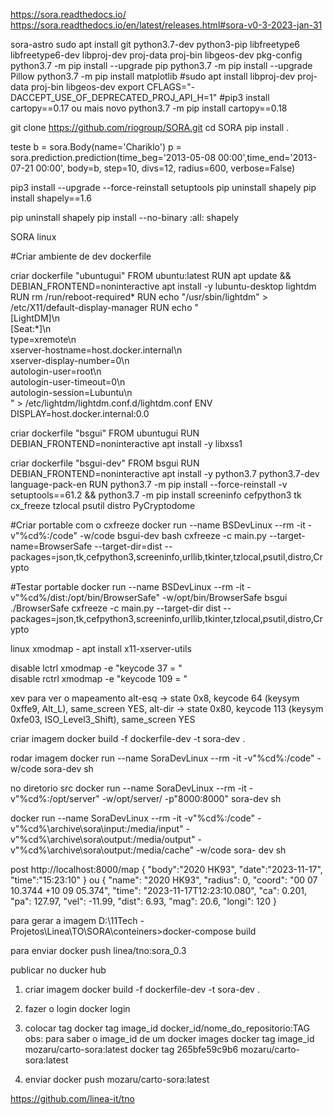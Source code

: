 https://sora.readthedocs.io/
https://sora.readthedocs.io/en/latest/releases.html#sora-v0-3-2023-jan-31



sora-astro
sudo apt install git python3.7-dev python3-pip libfreetype6 libfreetype6-dev libproj-dev proj-data proj-bin libgeos-dev pkg-config
python3.7 -m pip install --upgrade pip
python3.7 -m pip install --upgrade Pillow
python3.7 -m pip install matplotlib
#sudo apt install libproj-dev proj-data proj-bin libgeos-dev
export CFLAGS="-DACCEPT_USE_OF_DEPRECATED_PROJ_API_H=1"
#pip3 install cartopy==0.17 ou mais novo
python3.7 -m pip install cartopy==0.18

git clone https://github.com/riogroup/SORA.git
cd SORA
pip install .



teste
b = sora.Body(name='Chariklo')
p = sora.prediction.prediction(time_beg='2013-05-08 00:00',time_end='2013-07-21 00:00', body=b, step=10, divs=12, radius=600, verbose=False)



pip3 install --upgrade --force-reinstall setuptools
pip uninstall shapely
pip install shapely==1.6

pip uninstall shapely
pip install --no-binary :all: shapely




SORA linux

#Criar ambiente de dev
dockerfile

criar dockerfile "ubuntugui"
FROM ubuntu:latest
RUN apt update && DEBIAN_FRONTEND=noninteractive apt install -y lubuntu-desktop lightdm
RUN rm /run/reboot-required*
RUN echo "/usr/sbin/lightdm" > /etc/X11/default-display-manager
RUN echo "\
[LightDM]\n\
[Seat:*]\n\
type=xremote\n\
xserver-hostname=host.docker.internal\n\
xserver-display-number=0\n\
autologin-user=root\n\
autologin-user-timeout=0\n\
autologin-session=Lubuntu\n\
" > /etc/lightdm/lightdm.conf.d/lightdm.conf
ENV DISPLAY=host.docker.internal:0.0


criar dockerfile "bsgui"
FROM ubuntugui
RUN DEBIAN_FRONTEND=noninteractive apt install -y libxss1

criar dockerfile "bsgui-dev"
FROM bsgui
RUN DEBIAN_FRONTEND=noninteractive apt install -y python3.7 python3.7-dev language-pack-en
RUN python3.7 -m pip install --force-reinstall -v setuptools==61.2 &&
    python3.7 -m pip install screeninfo cefpython3 tk cx_freeze tzlocal psutil distro PyCryptodome

#Criar portable com o cxfreeze
docker run --name BSDevLinux --rm -it -v"%cd%:/code" -w/code bsgui-dev bash
cxfreeze -c main.py --target-name=BrowserSafe --target-dir=dist --packages=json,tk,cefpython3,screeninfo,urllib,tkinter,tzlocal,psutil,distro,Crypto


#Testar portable
docker run --name BSDevLinux --rm -it -v"%cd%/dist:/opt/bin/BrowserSafe" -w/opt/bin/BrowserSafe bsgui ./BrowserSafe
cxfreeze -c main.py --target-dir dist --packages=json,tk,cefpython3,screeninfo,urllib,tkinter,tzlocal,psutil,distro,Crypto


linux xmodmap -  apt install x11-xserver-utils

disable lctrl
xmodmap -e "keycode 37 = "  
disable rctrl
xmodmap -e "keycode 109 = "  

xev para ver o mapeamento
alt-esq -> state 0x8, keycode 64 (keysym 0xffe9, Alt_L), same_screen YES,
alt-dir -> state 0x80, keycode 113 (keysym 0xfe03, ISO_Level3_Shift), same_screen YES







criar imagem
docker build -f dockerfile-dev -t sora-dev .

rodar imagem
docker run --name SoraDevLinux --rm -it -v"%cd%:/code" -w/code sora-dev sh

no diretorio src
docker run --name SoraDevLinux --rm -it -v"%cd%:/opt/server" -w/opt/server/ -p"8000:8000" sora-dev sh

docker run --name SoraDevLinux --rm -it -v"%cd%:/code" -v"%cd%\archive\sora\input:/media/input" -v"%cd%\archive\sora\output:/media/output" -v"%cd%\archive\sora\output:/media/cache" -w/code sora-
dev sh

post http://localhost:8000/map
{
  "body":"2020 HK93",
  "date":"2023-11-17",
  "time":"15:23:10"
}
ou
{
    "name": "2020 HK93",
    "radius": 0,
    "coord": "00 07 10.3744 +10 09 05.374",
    "time": "2023-11-17T12:23:10.080",
    "ca": 0.201,
    "pa": 127.97,
    "vel": -11.99,
    "dist": 6.93,
    "mag": 20.6,
    "longi": 120
}


para gerar a imagem
D:\11Tech - Projetos\Linea\TO\SORA\conteiners>docker-compose build

para enviar
docker push linea/tno:sora_0.3




publicar no ducker hub

1. criar imagem
   docker build -f dockerfile-dev -t sora-dev .

2. fazer o login
   docker login

3. colocar tag
   docker tag image_id docker_id/nome_do_repositorio:TAG
obs: para saber o image_id de um docker images
   docker tag image_id   mozaru/carto-sora:latest
   docker tag 265bfe59c9b6 mozaru/carto-sora:latest
   
4. enviar
    docker push mozaru/carto-sora:latest

https://github.com/linea-it/tno
   


